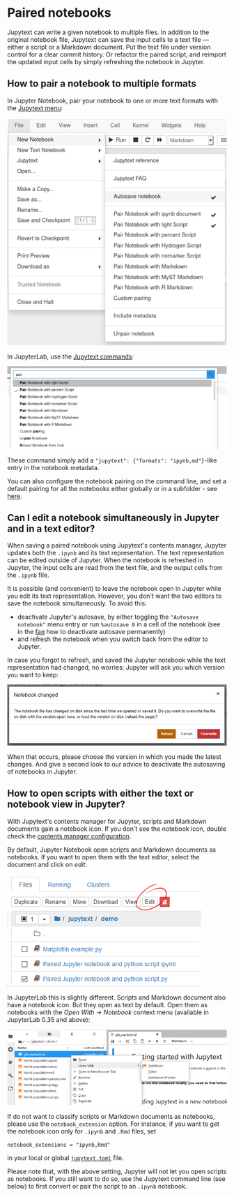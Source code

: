 # Paired notebooks

Jupytext can write a given notebook to multiple files. In addition to the original notebook file, Jupytext can save the input cells to a text file &mdash; either a script or a Markdown document. Put the text file under version control for a clear commit history. Or refactor the paired script, and reimport the updated input cells by simply refreshing the notebook in Jupyter.

## How to pair a notebook to multiple formats

In Jupyter Notebook, pair your notebook to one or more text formats with the [Jupytext menu](install.md#jupytext-menu-in-jupyter-notebook):

![](https://raw.githubusercontent.com/mwouts/jupytext_nbextension/master/jupytext_menu.png)

In JupyterLab, use the [Jupytext commands](install.md#jupytext-commands-in-jupyterlab):

![](https://raw.githubusercontent.com/mwouts/jupyterlab-jupytext/master/jupytext_commands.png)

These command simply add a `"jupytext": {"formats": "ipynb,md"}`-like entry in the notebook metadata.

You can also configure the notebook pairing on the command line, and set a default pairing for all the notebooks either globally or in a subfolder - see [here](config.md).

## Can I edit a notebook simultaneously in Jupyter and in a text editor?

When saving a paired notebook using Jupytext's contents manager, Jupyter updates both the `.ipynb` and its text representation. The text representation can be edited outside of Jupyter. When the notebook is refreshed in Jupyter, the input cells are read from the text file, and the output cells from the `.ipynb` file.

It is possible (and convenient) to leave the notebook open in Jupyter while you edit its text representation. However, you don't want the two editors to save the notebook simultaneously. To avoid this:
- deactivate Jupyter's autosave, by either toggling the `"Autosave notebook"` menu entry or run `%autosave 0` in a cell of the notebook (see in the [faq](https://github.com/mwouts/jupytext/blob/master/docs/faq.md#jupyter-warns-me-that-the-file-has-changed-on-disk) how to deactivate autosave permanently)
- and refresh the notebook when you switch back from the editor to Jupyter.

In case you forgot to refresh, and saved the Jupyter notebook while the text representation had changed, no worries: Jupyter will ask you which version you want to keep:

![](https://github.com/mwouts/jupytext-screenshots/raw/master/JupytextDocumentation/NotebookChanged.png)

When that occurs, please choose the version in which you made the latest changes. And give a second look to our advice to deactivate the autosaving of notebooks in Jupyter.

## How to open scripts with either the text or notebook view in Jupyter?

With Jupytext's contents manager for Jupyter, scripts and Markdown documents gain a notebook icon. If you don't see the notebook icon, double check the [contents manager configuration](install.md#jupytexts-contents-manager).

By default, Jupyter Notebook open scripts and Markdown documents as notebooks. If you want to open them with the text editor, select the document and click on _edit_:

![](https://github.com/mwouts/jupytext-screenshots/raw/master/JupytextDocumentation/OpenAsText.png)


In JupyterLab this is slightly different. Scripts and Markdown document also have a notebook icon. But they open as text by default. Open them as notebooks with the  _Open With -> Notebook_ context menu (available in JupyterLab 0.35 and above):

![](https://github.com/mwouts/jupytext-screenshots/raw/master/JupytextDocumentation/ContextMenuLab.png)

If do not want to classify scripts or Markdown documents as notebooks, please use the `notebook_extension` option. For instance, if you want to get the notebook icon only for `.ipynb` and `.Rmd` files, set
```
notebook_extensions = "ipynb,Rmd"
```
in your local or global [`jupytext.toml`](config.md) file.

Please note that, with the above setting, Jupyter will not let you open scripts as notebooks. If you still want to do so, use the Jupytext command line (see below) to first convert or pair the script to an `.ipynb` notebook.
